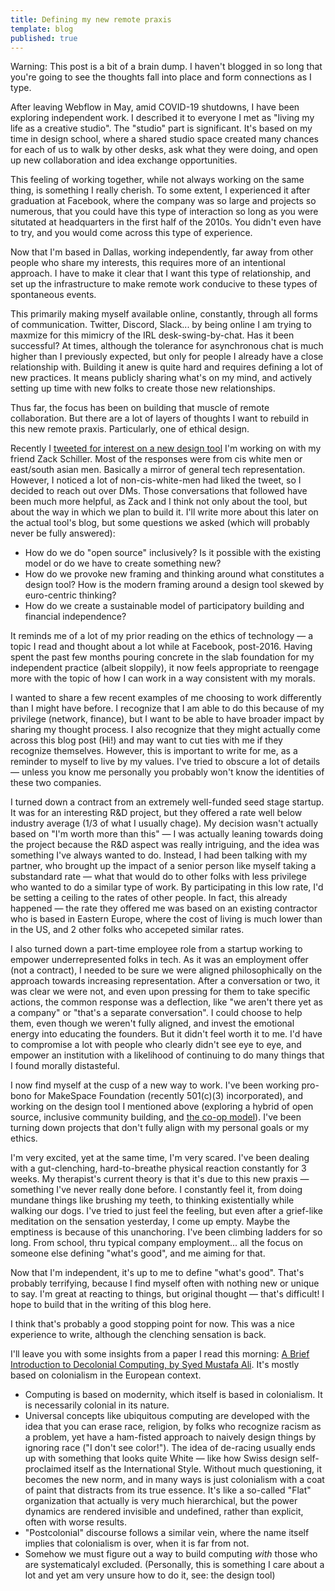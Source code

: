 ```yaml
---
title: Defining my new remote praxis
template: blog
published: true
---
```


Warning: This post is a bit of a brain dump. I haven't blogged in so long that you're going to see the thoughts fall into place and form connections as I type.

After leaving Webflow in May, amid COVID-19 shutdowns, I have been exploring independent work. I described it to everyone I met as "living my life as a creative studio". The "studio" part is significant. It's based on my time in design school, where a shared studio space created many chances for each of us to walk by other desks, ask what they were doing, and open up new collaboration and idea exchange opportunities.

This feeling of working together, while not always working on the same thing, is something I really cherish. To some extent, I experienced it after graduation at Facebook, where the company was so large and projects so numerous, that you could have this type of interaction so long as you were situtated at headquarters in the first half of the 2010s. You didn't even have to try, and you would come across this type of experience.

Now that I'm based in Dallas, working independently, far away from other people who share my interests, this requires more of an intentional approach. I have to make it clear that I want this type of relationship, and set up the infrastructure to make remote work conducive to these types of spontaneous events.

This primarily making myself available online, constantly, through all forms of communication. Twitter, Discord, Slack... by being online I am trying to maxmize for this mimicry of the IRL desk-swing-by-chat. Has it been successful? At times, although the tolerance for asynchronous chat is much higher than I previously expected, but only for people I already have a close relationship with. Building it anew is quite hard and requires defining a lot of new practices. It means publicly sharing what's on my mind, and actively setting up time with new folks to create those new relationships.

Thus far, the focus has been on building that muscle of remote collaboration. But there are a lot of layers of thoughts I want to rebuild in this new remote praxis. Particularly, one of ethical design.

Recently I [tweeted for interest on a new design tool](https://twitter.com/tarngerine/status/1297924388034158592) I'm working on with my friend Zack Schiller. Most of the responses were from cis white men or east/south asian men. Basically a mirror of general tech representation. However, I noticed a lot of non-cis-white-men had liked the tweet, so I decided to reach out over DMs. Those conversations that followed have been much more helpful, as Zack and I think not only about the tool, but about the way in which we plan to build it. I'll write more about this later on the actual tool's blog, but some questions we asked (which will probably never be fully answered):

- How do we do "open source" inclusively? Is it possible with the existing model or do we have to create something new?
- How do we provoke new framing and thinking around what constitutes a design tool? How is the modern framing around a design tool skewed by euro-centric thinking?
- How do we create a sustainable model of participatory building and financial independence?

It reminds me of a lot of my prior reading on the ethics of technology — a topic I read and thought about a lot while at Facebook, post-2016. Having spent the past few months pouring concrete in the slab foundation for my independent practice (albeit sloppily), it now feels appropriate to reengage more with the topic of how I can work in a way consistent with my morals.

I wanted to share a few recent examples of me choosing to work differently than I might have before. I recognize that I am able to do this because of my privilege (network, finance), but I want to be able to have broader impact by sharing my thought process. I also recognize that they might actually come across this blog post (Hi!) and may want to cut ties with me if they recognize themselves. However, this is important to write for me, as a reminder to myself to live by my values. I've tried to obscure a lot of details — unless you know me personally you probably won't know the identities of these two companies.

I turned down a contract from an extremely well-funded seed stage startup. It was for an interesting R&D project, but they offered a rate well below industry average (1/3 of what I usually chage). My decision wasn't actually based on "I'm worth more than this" — I was actually leaning towards doing the project because the R&D aspect was really intriguing, and the idea was something I've always wanted to do. Instead, I had been talking with my partner, who brought up the impact of a senior person like myself taking a substandard rate — what that would do to other folks with less privilege who wanted to do a similar type of work. By participating in this low rate, I'd be setting a ceiling to the rates of other people. In fact, this already happened — the rate they offered me was based on an existing contractor who is based in Eastern Europe, where the cost of living is much lower than in the US, and 2 other folks who accepeted similar rates.

I also turned down a part-time employee role from a startup working to empower underrepresented folks in tech. As it was an employment offer (not a contract), I needed to be sure we were aligned philosophically on the approach towards increasing representation. After a conversation or two, it was clear we were not, and even upon pressing for them to take specific actions, the common response was a deflection, like "we aren't there yet as a company" or "that's a separate conversation". I could choose to help them, even though we weren't fully aligned, and invest the emotional energy into educating the founders. But it didn't feel worth it to me. I'd have to compromise a lot with people who clearly didn't see eye to eye, and empower an institution with a likelihood of continuing to do many things that I found morally distasteful.

I now find myself at the cusp of a new way to work. I've been working pro-bono for MakeSpace Foundation (recently 501(c)(3) incorporated), and working on the design tool I mentioned above (exploring a hybrid of open source, inclusive community building, and [the co-op model](https://zebrasunite.coop/)). I've been turning down projects that don't fully align with my personal goals or my ethics.

I'm very excited, yet at the same time, I'm very scared. I've been dealing with a gut-clenching, hard-to-breathe physical reaction constantly for 3 weeks. My therapist's current theory is that it's due to this new praxis — something I've never really done before. I constantly feel it, from doing mundane things like brushing my teeth, to thinking existentially while walking our dogs. I've tried to just feel the feeling, but even after a grief-like meditation on the sensation yesterday, I come up empty. Maybe the emptiness is because of this unanchoring. I've been climbing ladders for so long. From school, thru typical company employment... all the focus on someone else defining "what's good", and me aiming for that.

Now that I'm independent, it's up to me to define "what's good". That's probably terrifying, because I find myself often with nothing new or unique to say. I'm great at reacting to things, but original thought — that's difficult! I hope to build that in the writing of this blog here.

I think that's probably a good stopping point for now. This was a nice experience to write, although the clenching sensation is back. 

I'll leave you with some insights from a paper I read this morning: [A Brief Introduction to Decolonial Computing, by Syed Mustafa Ali](https://www.are.na/block/8613856). It's mostly based on colonialism in the European context.

- Computing is based on modernity, which itself is based in colonialism. It is necessarily colonial in its nature.
- Universal concepts like ubiquitous computing are developed with the idea that you can erase race, religion, by folks who recognize racism as a problem, yet have a ham-fisted approach to naively design things by ignoring race ("I don't see color!"). The idea of de-racing usually ends up with something that looks quite White — like how Swiss design self-proclaimed itself as the International Style. Without much questioning, it becomes the new norm, and in many ways is just colonialism with a coat of paint that distracts from its true essence. It's like a so-called "Flat" organization that actually is very much hierarchical, but the power dynamics are rendered invisible and undefined, rather than explicit, often with worse results.
- "Postcolonial" discourse follows a similar vein, where the name itself implies that colonialism is over, when it is far from not.
- Somehow we must figure out a way to build computing *with* those who are systematicalyl excluded. (Personally, this is something I care about a lot and yet am very unsure how to do it, see: the design tool)